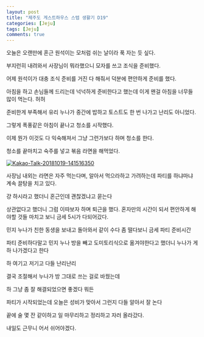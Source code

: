 ```yaml
---
layout: post
title: "제주도 게스트하우스 스텝 생활기 D19" 
categories: [Jeju]
tags: [Jeju]
comments: true
---
```


<div> 
<p>
오늘은 오랜만에 혼근 
원석이는 모처럼 쉬는 날이라 푹 자는 듯 싶다. 

부지런히 내려와서 
사장님이 뭐라했으니 모자를 쓰고 
조식을 준비했다. 

어제 원석이가 대충 조식 준비를 거진 다 해줘서 
덕분에 편안하게 준비를 했다. 

아침을 하고 손님들께 드리는데 
넉넉하게 준비한다고 했는데 
이게 왠걸 
아침을 너무들 많이 먹는다. 허허 

준비한게 부족해서 유리 누나가 중간에 밥하고 
토스트도 한 번 나가고 난리도 아니었다. 

그렇게 폭풍같은 아침이 끝나고 
청소를 시작했다. 

이제 뭔가 이것도 다 익숙해져서 
그냥 그런가보다 하며 청소를 한다. 

청소를 끝마치고 
숙주를 넣고 볶음 라면을 해먹었다. 
</p>
<a href="https://ibb.co/iqoVGL"><img src="https://preview.ibb.co/iDxPbL/Kakao-Talk-20181019-141516350.jpg" alt="Kakao-Talk-20181019-141516350" border="0"></a><br />
<p>
사장님 내외는 라면은 자주 먹는다며,
알아서 먹으라하고 가려하는데 
파티를 하냐마냐 계속 끌탕을 치고 있다. 

걍 하시라고 했더니 
혼근인데 괜찮겠냐고 묻는다 

상관없다고 했더니 그럼 이따보자 하며 퇴근을 했다. 
혼자만의 시간이 되서 편안하게 해야할 것들 마치고 보니 금세 
5시가 다되어갔다. 

민지 누나가 친한 동생을 보내고 돌아와서 
같이 수다 좀 떨다보니 금세 파티 준비시간 

파티 준비하다말고 
민지 누나 방을 빼고 도미토리식으로 옮겨야한다고 했더니
누나가 게하 나가겠다고 한다 

하 여기고 저기고 다들 난리난리 

결국 조절해서 누나가 방 그대로 쓰는 걸로 바꿨는데 

하 그냥 좀 잘 해결되었으면 좋겠다 뭐든 

파티가 시작되었는데 
오늘은 성비가 맞아서 그런지 
다들 알아서 잘 논다 

끝에 술 몇 잔 같이하고 
일 마무리하고 정리하고 자러 올라갔다. 

내일도 근무니 어서 쉬어야겠다. 
</p>
</div>


